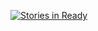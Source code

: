 [![Stories in Ready](https://badge.waffle.io/mozillafoundation/plan.svg?label=ready&title=Ready)](http://waffle.io/mozillafoundation/plan)
